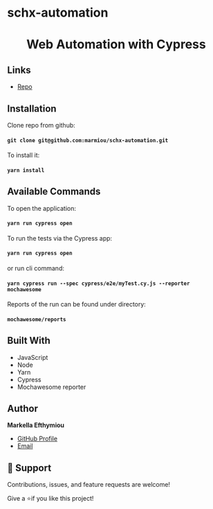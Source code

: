 # schx-automation
<h1 align="center">Web Automation with Cypress</h1>


## Links

- [Repo](https://github.com/marmiou/schx-automation "Automation with Cypress repo")

[//]: # (## Prerequisites)

[//]: # ([comment]: <> &#40;Add all installations needed&#41;)

## Installation

Clone repo from github:
#### `git clone git@github.com:marmiou/schx-automation.git`

To install it:

#### `yarn install`

## Available Commands

To open the application:
#### `yarn run cypress open`

To run the tests via the Cypress app:
#### `yarn run cypress open`

or run cli command:
#### `yarn cypress run --spec cypress/e2e/myTest.cy.js --reporter mochawesome`

Reports of the run can be found under directory:
#### `mochawesome/reports`
## Built With

- JavaScript
- Node
- Yarn
- Cypress
- Mochawesome reporter

[comment]: <> (Add a reporter)

## Author
**Markella Efthymiou**
- [GitHub Profile](https://github.com/marmiou/ "Markella Efthymiou")
- [Email](mailto:efthymioumarkella@gmail.com?subject=Hi "Hi!")

## 🤝 Support

Contributions, issues, and feature requests are welcome!

Give a ⭐️if you like this project!
